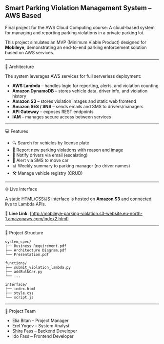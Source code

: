 Smart Parking Violation Management System – AWS Based
------------------------------------------------------------------------------------------------------------------------
Final project for the AWS Cloud Computing course: A cloud-based system for managing and reporting parking violations in a private parking lot.

This project simulates an MVP (Minimum Viable Product) designed for **Mobileye**, demonstrating an end-to-end parking enforcement solution based on AWS services.

------------------------------------------------------------------------------------------------------------------------

🧩 Architecture

The system leverages AWS services for full serverless deployment:

- **AWS Lambda** – handles logic for reporting, alerts, and violation counting
- **Amazon DynamoDB** – stores vehicle data, driver info, and violation history
- **Amazon S3** – stores violation images and static web frontend
- **Amazon SES / SNS** – sends emails and SMS to drivers/managers
- **API Gateway** – exposes REST endpoints
- **IAM** – manages secure access between services

------------------------------------------------------------------------------------------------------------------------

💻 Features

- 🔍 Search for vehicles by license plate
- 🚗 Report new parking violations with reason and image
- 📧 Notify drivers via email (escalating)
- 📱 Alert via SMS to move car
- 📊 Weekly summary to parking manager (no driver names)
- 🛠️ Manage vehicle registry (CRUD)

------------------------------------------------------------------------------------------------------------------------

🌐 Live Interface

A static HTML/CSS/JS interface is hosted on **Amazon S3** and connected live to Lambda APIs.

🔗 **Live Link**:   [http://mobileye-parking-violation.s3-website.eu-north-1.amazonaws.com/index2.html]

------------------------------------------------------------------------------------------------------------------------

📂 Project Structure

```
system_spec/
├── Business Requirement.pdf
├── Architecture Diagram.pdf
└── Presentation.pdf

functions/
├── submit_violation_lambda.py
├── addBulkCar.py
└── ...

interface/
├── index.html
├── style.css
└── script.js
```



------------------------------------------------------------------------------------------------------------------------

👥 Project Team

- Elia Bitan – Project Manager  
- Erel Yogev – System Analyst  
- Shira Fass – Backend Developer  
- Ido Fass – Frontend Developer


